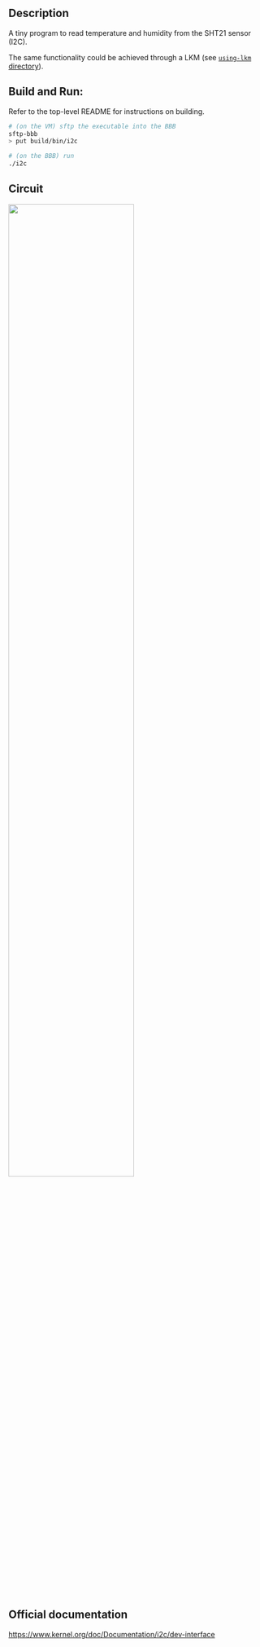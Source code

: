 ## Description

A tiny program to read temperature and humidity from the SHT21 sensor (I2C).

The same functionality could be achieved through a LKM (see [`using-lkm` directory](https://github.com/dehre/beaglebone-stuff/blob/main/using-lkm/README.md)).

## Build and Run:

Refer to the top-level README for instructions on building.

```sh
# (on the VM) sftp the executable into the BBB
sftp-bbb
> put build/bin/i2c

# (on the BBB) run
./i2c
```

## Circuit

<img src="./circuit.svg" width=70% height=70%>

## Official documentation

https://www.kernel.org/doc/Documentation/i2c/dev-interface
